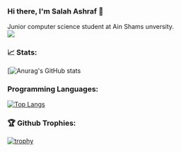 ### Hi there, I'm Salah Ashraf 👋
<!-- <p>I'm software engineering student at level three .</p> -->
Junior computer science  student at Ain Shams unversity.
<br>
![](https://komarev.com/ghpvc/?username=salahashraf253&color=brightgreen)
<h3>📈 Stats: </h3>

[![Anurag's GitHub stats](https://github-readme-stats.vercel.app/api?username=salahashraf253&theme=radical&show_icons=true)

<h3>Programming Languages: </h3>

[![Top Langs](https://github-readme-stats.vercel.app/api/top-langs/?username=salahashraf253&theme=radical&langs_count=6&hide=xslt)](https://github.com/anuraghazra/github-readme-stats)

<h3>🏆 Github Trophies: </h3> 

[![trophy](https://github-profile-trophy.vercel.app/?username=salahashraf253&theme=radical)](https://github.com/ryo-ma/github-profile-trophy)

<!-- ![](https://komarev.com/ghpvc/?username=salahashraf253&color=brightgreen) -->
